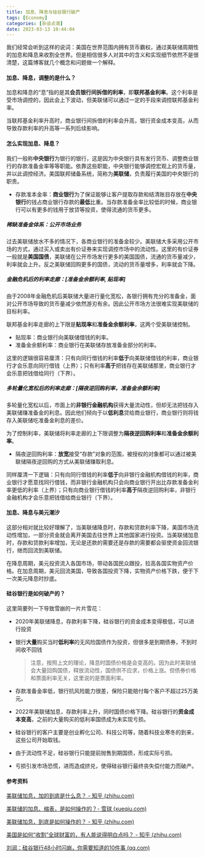```yaml
---
title: 加息、降息与硅谷银行破产
tags: [Economy]
categories: [杂谈点滴]
date: 2023-03-13 10:44:04
---
```


我们经常会听到这样的说词：美国在世界范围内拥有货币霸权，通过美联储周期性的加息和降息来收割全世界。但是相信很多人对其中的含义和实现细节依然不是很清楚，这篇博客就几个概念和问题做一个解释。

#### 加息、降息，调整的是什么？

加息和降息的“息”指的是其**会员银行间拆借的利率**，即**联邦基金利率**。这个利率是受市场调控的，因此会上下波动，但美联储可以通过一定的手段来调控联邦基金利率。

当联邦基金利率升高时，商业银行间拆借的利率会升高，银行资金成本变高，从而导致存款利率的升高等一系列后续影响。

#### 怎么实现加息、降息？

我们一般称**中央银行**为银行的银行，这是因为中央银行具有发行货币、调整商业银行的存款准备金率等等职能。依靠这些职能，中央银行能够调控宏观上的货币量，并以此调控经济。美国联邦储备系统，简称为**美联储**，负责履行美国的中央银行的职责。

- 存款准本金率：**商业银行**为了保证能够让客户提取存款和结清账目存放在**中央银行**的钱占商业银行存款的**最低**比重。当存款准备金率比较低的时候，商业银行可以有更多的钱用于放贷等投资，使得流通的货币更多。

##### 稀缺准备金体系：公开市场业务

过去美联储放水不多的情况下，各商业银行的准备金较少。美联储大多采用公开市场的方式，通过买入或卖出有价证券来实现调控市场中的流动性。这里的有价证券一般就是**美国国债**，美联储在公开市场发行更多的美国国债，流通的货币量减少，利率就会上升。反之美联储回购更多的国债，流动的货币量增多，利率就会下降。

##### 金融危机后的利率走廊：[准备金余额利率, 贴现率]

由于2008年金融危机后美联储大量进行量化宽松，各银行拥有充分的准备金，面对公开市场导致的货币量减少依然游刃有余。因此公开市场方法很难实现美联储的目标利率。

联邦基金利率走廊的上下限是**贴现率**和**准备金余额利率**，这两个受美联储控制。

- 贴现率：商业银行向美联储借钱的利率。
- 准备金余额利率：商业银行在美联储存放准备金部分的利率。

这里的逻辑很容易厘清：只有向同行借钱的利率**低于**向美联储借钱的利率，商业银行才会乐意向同行借钱（上界）；只有利率**高于**把钱存在美联储那里，商业银行才会乐意把钱借给同行（下界）。

##### 多轮量化宽松后的利率走廊：[隔夜逆回购利率，准备金余额利率]

多轮量化宽松以后，市面上的**非银行金融机构**获得大量流动性，但却无法把钱存入美联储赚准备金的利息。因此他们倾向于以**低利息**贷给商业银行，商业银行则将钱存入美联储吃准备金利息的差价。

为了控制利率，美联储将利率走廊的上下限调整为**隔夜逆回购利率**和**准备金余额利率**。

- 隔夜逆回购利率：**放宽**接受“存款”对象的范围，被授权的对象都可以通过被美联储隔夜逆回购的方式从美联储赚取利息。

同样厘清一下逻辑：只有向同行借钱的利率**低于**向非银行金融机构借钱的利率，商业银行才愿意找同行借钱，而非银行金融机构只会向商业银行开出比存款准备金利率更低的利率（上界）；只有向商业银行借钱的利率**高于**隔夜逆回购利率，非银行金融机构才会乐意把钱借给商业银行（下界）。

#### 加息、降息与美元潮汐

这部分相对就比较好理解了，当美联储降息时，存款和贷款利率下降，美国市场流动性增加，一部分资金就会离开美国去往世界上其他国家进行投资。当美联储加息时，存款和贷款利率增加，无论是还款的需要还是存款的需要都会驱使资金回流银行，继而回流到美联储。

在降息周期，美元投资流入各国市场，带动各国民众跟投，拉高各国实物资产价格。在加息周期，美元回流美国，导致各国投资下降，实物资产价格下跌，便于下一次美元降息时抄底。

#### 硅谷银行是如何破产的？

这里简要列一下导致雪崩的一片片雪花：

- 2020年美联储降息，存款利率下降，硅谷银行的资金成本变得极低，可以进行投资

- 银行**大量**购买当时**低利率**的无风险国债作为投资，但很多是到期债券，不到时间收不回钱

  > 注意，按照上文的理论，降息时国债价格是会变高的。因为此时美联储会大量回购国债，释放流动性，国债供不应求，价格上涨。但债券价格和票面利率无关，这里说的是票面利率。

- 存款准备金率低，银行抗风险能力很差，保险只能赔付每个客户不超过25万美元。

- 2022年美联储加息，存款利率上升，同时国债价格下降。硅谷银行的**资金成本变高**，之前的大量购买的低利率国债成为未实现亏损。
- 硅谷银行的客户主要是创业孵化公司、科技公司等，随着科技业寒冬的到来，这些公司开始取钱。
- 由于流动性不足，硅谷银行只能提前抛售到期国债，形成实际亏损。
- 亏损引发市场恐慌，进而造成挤兑，使得硅谷银行最终丧失偿付能力而破产。

#### 参考资料

[美联储加息，加的到底是什么息？ - 知乎 (zhihu.com)](https://zhuanlan.zhihu.com/p/51694345)

[美联储的加息、缩表，是如何操作的？- 雪球 (xueqiu.com)](https://xueqiu.com/4894511814/219096500)

[美联储加息，到底是如何操作的？ - 知乎 (zhihu.com)](https://zhuanlan.zhihu.com/p/527815863)

[美国是如何“收割”全球财富的，有人能说得明白点吗？ - 知乎 (zhihu.com)](https://www.zhihu.com/question/348184222)

[刘润：硅谷银行48小时闪崩，你需要知道的10件事 (qq.com)](https://mp.weixin.qq.com/s/Ti1xuDewljtbrini17oHJw)

